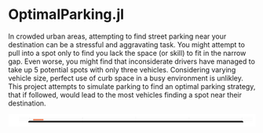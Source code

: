 # OptimalParking.jl

In crowded urban areas, attempting to find street parking near your destination can be a stressful and aggravating task.
You might attempt to pull into a spot only to find you lack the space (or skill) to fit in the narrow gap. Even worse,
you might find that inconsiderate drivers have managed to take up 5 potential spots with only three vehicles. Considering
varying vehicle size, perfect use of curb space in a busy environment is unlikley. This project attempts to simulate parking
to find an optimal parking strategy, that if followed, would lead to the most vehicles finding a spot near their destination.

![Simulation of cars parking on a single curb](OptimalParking/src/cars_animation.gif)
